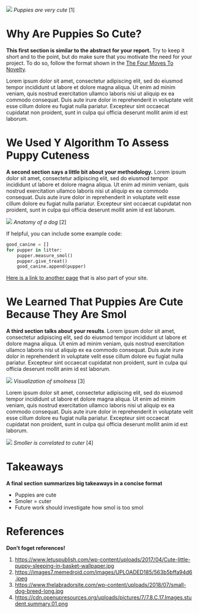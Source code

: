 ![](https://dsmweborg.files.wordpress.com/2019/10/wuerfel_gedreht_rgb.jpg)
_Puppies are very cute_ [1]

# Why Are Puppies So Cute?
__This first section is similar to the abstract for your report.__ Try to keep it short and to the point, but do make sure that you motivate the need for your project. To do so, follow the format shown in the [The Four Moves To Novelty](https://www.cmu.edu/gcc/handouts-and-resources/handouts/novelty-handout.pdf#:~:text=Establish%20Novelty%20With%20Four%20Rhetorical%20Moves%201%29%20Explain,4%29%20Fill%20that%20gap%20with%20the%20present%20research).

Lorem ipsum dolor sit amet, consectetur adipiscing elit, sed do eiusmod tempor incididunt ut labore et dolore magna aliqua. Ut enim ad minim veniam, quis nostrud exercitation ullamco laboris nisi ut aliquip ex ea commodo consequat. Duis aute irure dolor in reprehenderit in voluptate velit esse cillum dolore eu fugiat nulla pariatur. Excepteur sint occaecat cupidatat non proident, sunt in culpa qui officia deserunt mollit anim id est laborum.

# We Used Y Algorithm To Assess Puppy Cuteness
__A second section says a little bit about your methodology.__ Lorem ipsum dolor sit amet, consectetur adipiscing elit, sed do eiusmod tempor incididunt ut labore et dolore magna aliqua. Ut enim ad minim veniam, quis nostrud exercitation ullamco laboris nisi ut aliquip ex ea commodo consequat. Duis aute irure dolor in reprehenderit in voluptate velit esse cillum dolore eu fugiat nulla pariatur. Excepteur sint occaecat cupidatat non proident, sunt in culpa qui officia deserunt mollit anim id est laborum.

![](https://images7.memedroid.com/images/UPLOADED185/563b5bffa94d6.jpeg)
_Anatomy of a dog_ [2]

If helpful, you can include some example code:
```Python
good_canine = []
for pupper in litter:
    pupper.measure_smol()
    pupper.give_treat()
    good_canine.append(pupper)
```
[Here is a link to another page](./another_page) that is also part of your site.

# We Learned That Puppies Are Cute Because They Are Smol
__A third section talks about your results__. Lorem ipsum dolor sit amet, consectetur adipiscing elit, sed do eiusmod tempor incididunt ut labore et dolore magna aliqua. Ut enim ad minim veniam, quis nostrud exercitation ullamco laboris nisi ut aliquip ex ea commodo consequat. Duis aute irure dolor in reprehenderit in voluptate velit esse cillum dolore eu fugiat nulla pariatur. Excepteur sint occaecat cupidatat non proident, sunt in culpa qui officia deserunt mollit anim id est laborum.

![](https://www.thelabradorsite.com/wp-content/uploads/2018/07/small-dog-breed-long.jpg)
_Visualization of smolness_ [3]

Lorem ipsum dolor sit amet, consectetur adipiscing elit, sed do eiusmod tempor incididunt ut labore et dolore magna aliqua. Ut enim ad minim veniam, quis nostrud exercitation ullamco laboris nisi ut aliquip ex ea commodo consequat. Duis aute irure dolor in reprehenderit in voluptate velit esse cillum dolore eu fugiat nulla pariatur. Excepteur sint occaecat cupidatat non proident, sunt in culpa qui officia deserunt mollit anim id est laborum.

![](https://cdn.openupresources.org/uploads/pictures/7/7.8.C.17.Images.student.summary.01.png)
_Smoller is correlated to cuter_ [4]

# Takeaways
__A final section summarizes big takeaways in a concise format__
- Puppies are cute
- Smoler = cuter
- Future work should investigate how smol is too smol

# References
__Don't foget references!__
1. https://www.letuspublish.com/wp-content/uploads/2017/04/Cute-little-puppy-sleeping-in-basket-wallpaper.jpg
2. https://images7.memedroid.com/images/UPLOADED185/563b5bffa94d6.jpeg
3. https://www.thelabradorsite.com/wp-content/uploads/2018/07/small-dog-breed-long.jpg
4. https://cdn.openupresources.org/uploads/pictures/7/7.8.C.17.Images.student.summary.01.png
